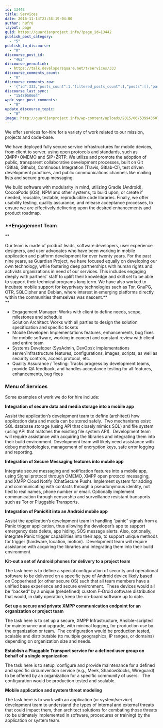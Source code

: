 ```yaml
---
id: 13442
title: Services
date: 2016-11-14T23:58:19-04:00
author: n8fr8
layout: page
guid: https://guardianproject.info/?page_id=13442
publish_post_category:
  - "5"
publish_to_discourse:
  - "0"
discourse_post_id:
  - "462"
discourse_permalink:
  - https://talk.developersquare.net/t/services/333
discourse_comments_count:
  - "0"
discourse_comments_raw:
  - '{"id":333,"posts_count":1,"filtered_posts_count":1,"posts":[],"participants":[{"id":19,"username":"gpadmin","avatar_template":"https://avatars.discourse.org/v2/letter/g/d07c76/{size}.png"}]}'
discourse_last_sync:
  - "1548950664"
wpdc_sync_post_comments:
  - "0"
update_discourse_topic:
  - "0"
image: http://guardianproject.info/wp-content/uploads/2015/06/5399436072_d9bcbbab50_b.jpg
---
```

We offer services for-hire for a variety of work related to our mission, projects and code-base.

We have deployed fully secure service infrastructures for mobile devices, from client to server, using open protocols and standards, such as XMPP+OMEMO and SIP+ZRTP. We utilize and promote the adoption of public, transparent collaborative development processes, built on Git (Gitlab, Github), Continuous Integration (Travis, Gitlab-CI), test driven development practices, and public communications channels like mailing lists and secure group messaging.

We build software with modularity in mind, utilizing Gradle (Android), CocoaPods (iOS), NPM and other systems, to build upon, or create if needed, reusable, testable, reproducible code libraries. Finally, we offer usability testing, quality assurance, and release acceptance processes, to ensure we are effectively delivering upon the desired enhancements and product roadmap.

### **Engagement Team  
** 

Our team is made of product leads, software developers, user experience designers, and user advocates who have been working in mobile application and platform development for over twenty years. For the past nine years, as Guardian Project, we have focused equally on developing our own technology, while fostering deep partnerships with human rights and activists organizations in need of our services. This includes engaging deeply with partners’ staff to uplift their knowledge and skill set to be able to support their technical programs long term. We have also worked to incubate mobile support for keyprivacy technologies such as Tor, GnuPG, OTR, SQLCipher and Debian, where interest in emerging platforms directly within the communities themselves was nascent.**  
** 

  * Engagement Manager: Works with client to define needs, scope, milestones and schedule  
    Solution Architect: Works with all parties to design the solution specification and specific tickets
  * Mobile Developer: Implementations features, enhancements, bug fixes for mobile software, working in concert and constant review with client and entire team
  * Systems Developer (SysAdmin, DevOps): Implementations server/infrastructure features, configurations, images, scripts, as well as security controls, access protocol, etc.
  * Quality Assurance / Testing: Tracks progress by development teams, provide QA feedback, and handles acceptance testing for all features, enhancements, bug fixes

### **Menu of Services**

Some examples of work we do for hire include:

**Integration of secure data and media storage into a mobile app**

Assist the application’s development team to define (architect) how application data and media can be stored safely.  Two mechanisms exist: SQL database storage (using API that closely mimics SQL) and file system (using API that matches the existing file system API).  Development team will require assistance with acquiring the libraries and integrating them into their build environment. Development team will likely need assistance with debug methodologies, management of encryption keys, safe error logging and reporting.

**Integration of Secure Messaging features into mobile app**

Integrate secure messaging and notification features into a mobile app, using Signal protocol through OMEMO, XMPP open protocol messaging, and XMPP Cloud Notify (ChatSecure Push). Implement system for adding and communicating with contacts through a pseudonymous identity, not tied to real names, phone number or email. Optionally implement communication through censorship and surveillance resistant transports such as Tor or Pluggable Transports.

**Integration of PanicKit into an Android mobile app**

Assist the application’s development team in handling “panic” signals from a Panic trigger application, thus allowing the developer’s app to support emergency data delete, app hiding, SOS message alerts. Also, optionally, integrate Panic trigger capabilities into their app, to support unique methods for trigger (hardware, location, motion).  Development team will require assistance with acquiring the libraries and integrating them into their build environment.

**Kit-out a set of Android phones for delivery to a project team**

The task here is to define a special configuration of security and operational software to be delivered on a specific type of Android device likely based on Copperhead (or other secure OS) such that all team members have a unified base experience and secure environment.  These devices would all be “backed” by a unique (predefined) custom F-Droid software distribution that would, in daily operation, keep the on-board software up to date.

**Set up a secure and private XMPP communication endpoint for an organization or project team**

The task here is to set up a secure, XMPP Infrastructure, Ansible-scripted for maintenance and upgrade, with minimal logging, for production use by the organization or team.  The configuration would be production tested, scalable and distributable (to multiple geographics, IP ranges, or domains) depending on organization size and needs.

**Establish a Pluggable Transport service for a defined user group on behalf of a single organization**

The task here is to setup, configure and provide maintenance for a defined and specific circumvention service (e.g., Meek, ShadowSocks, Wireguard) to be offered by an organization for a specific community of users.   The configuration would be production tested and scalable.

**Mobile application and system threat modeling**

The task here is to work with an application (or system/service) development team to understand the types of internal and external threats that could impact them, then architect solutions for combating those threats (to be ultimately implemented in software, procedures or training) by the application or system team.